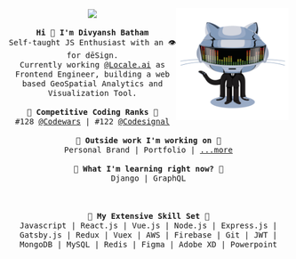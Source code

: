 <p align="center">
  <img align="center" src="https://komarev.com/ghpvc/?username=DivyanshBatham&color=green"/>
  <img align="right" src="https://github.com/DivyanshBatham/DivyanshBatham/blob/master/assets/octocat.gif?raw=true" width="40%"/>
  <br><br>
  <samp>
    <strong>Hi 👋 I'm Divyansh Batham</strong>
    <br>
    Self-taught JS Enthusiast with an 👁 for dēSign.
    <br>
    Currently working <a href="https://www.locale.ai/" target="_blank" rel="noopener noreferrer">@Locale.ai</a> as Frontend Engineer, building a web based GeoSpatial Analytics and Visualization Tool.
    <br><br>
    <strong>🏁 Competitive Coding Ranks 🏁</strong>
    <br>
    #128 <a href="https://www.codewars.com/users/curious_db97" target="_blank" rel="noopener noreferrer">@Codewars</a> | #122 <a href="https://app.codesignal.com/profile/curious_db97" target="_blank" rel="noopener noreferrer">@Codesignal</a>
    <br><br>
    <strong>🔭 Outside work I'm working on 🔭</strong>
    <br>
    Personal Brand | Portfolio | <a href="https://www.producthunt.com/@divyanshbatham" target="_blank" rel="noopener noreferrer">...more</a>
    <br><br>
    <strong>🌱 What I'm learning right now? 🌱</strong>
    <br>
    Django | GraphQL
    <br><br><br><br>
    <strong>💎 My Extensive Skill Set 💎</strong>
    <br>
    Javascript | React.js | Vue.js | Node.js | Express.js | Gatsby.js | Redux | Vuex | AWS | Firebase | Git | JWT | MongoDB | MySQL | Redis | Figma | Adobe XD | Powerpoint
  </samp>
</p>

<!-- #### 📫 How to reach me:

- [Twitter][twitter]
- [LinkedIn][linkedin]
- [Dev.to][dev.to]
- [Medium][medium]
- [Behance][behance]
- [Codewars][codewars]
- [CodeSignal][codesignal]


[twitter]: https://twitter.com/DivyanshBatham
[linkedin]: https://www.linkedin.com/in/divyanshbatham/
[dev.to]: https://dev.to/divyanshbatham
[medium]: https://medium.com/@DivyanshBatham
[behance]: https://www.behance.net/divyanshbatham
[codewars]: https://www.codewars.com/users/curious_db97
[codesignal]: https://app.codesignal.com/profile/curious_db97 -->
